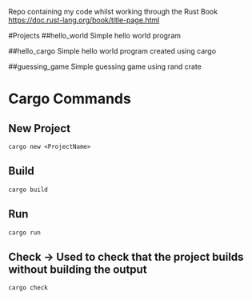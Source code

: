 Repo containing my code whilst working through the Rust Book
https://doc.rust-lang.org/book/title-page.html

#Projects
##hello_world
Simple hello world program

##hello_cargo
Simple hello world program created using cargo

##guessing_game
Simple guessing game using rand crate

# Cargo Commands

## New Project
```
cargo new <ProjectName>
```

## Build
```
cargo build

```

## Run
```
cargo run
```

## Check -> Used to check that the project builds without building the output
```
cargo check
```
